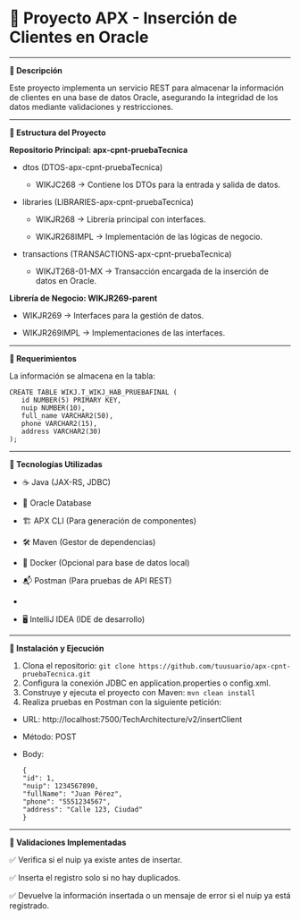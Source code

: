 # 📌 Proyecto APX - Inserción de Clientes en Oracle
---

**🚀 Descripción**

Este proyecto implementa un servicio REST para almacenar la información de clientes en una base de datos Oracle, asegurando la integridad de los datos mediante validaciones y restricciones.

---
**📂 Estructura del Proyecto**

**Repositorio Principal: apx-cpnt-pruebaTecnica**

- dtos (DTOS-apx-cpnt-pruebaTecnica)

  - WIKJC268 → Contiene los DTOs para la entrada y salida de datos.

- libraries (LIBRARIES-apx-cpnt-pruebaTecnica)

  - WIKJR268 → Librería principal con interfaces.

  - WIKJR268IMPL → Implementación de las lógicas de negocio.

- transactions (TRANSACTIONS-apx-cpnt-pruebaTecnica)

  -  WIKJT268-01-MX → Transacción encargada de la inserción de datos en Oracle.

**Librería de Negocio: WIKJR269-parent**

- WIKJR269 → Interfaces para la gestión de datos.

- WIKJR269IMPL → Implementaciones de las interfaces.

---
**📌 Requerimientos**

La información se almacena en la tabla:

 ```
CREATE TABLE WIKJ.T_WIKJ_HAB_PRUEBAFINAL (
    id NUMBER(5) PRIMARY KEY,
    nuip NUMBER(10),
    full_name VARCHAR2(50),
    phone VARCHAR2(15),
    address VARCHAR2(30)
);
 ```
---
**🔧 Tecnologías Utilizadas**

- ☕ Java (JAX-RS, JDBC)

- 🐘 Oracle Database

- 🏗 APX CLI (Para generación de componentes)

- 🛠 Maven (Gestor de dependencias)

- 🐳 Docker (Opcional para base de datos local)

- 📬 Postman (Para pruebas de API REST)
- 
- 🖥 IntelliJ IDEA (IDE de desarrollo)

---
**🚀 Instalación y Ejecución**

1. Clona el repositorio:
   ```git clone https://github.com/tuusuario/apx-cpnt-pruebaTecnica.git```
2. Configura la conexión JDBC en application.properties o config.xml.
3. Construye y ejecuta el proyecto con Maven:
   ```mvn clean install```
4. Realiza pruebas en Postman con la siguiente petición:
- URL: http://localhost:7500/TechArchitecture/v2/insertClient

- Método: POST

- Body:

  ```
  {
  "id": 1,
  "nuip": 1234567890,
  "fullName": "Juan Pérez",
  "phone": "5551234567",
  "address": "Calle 123, Ciudad"
  }
  ```
---
**📌 Validaciones Implementadas**

✅ Verifica si el nuip ya existe antes de insertar.

✅ Inserta el registro solo si no hay duplicados.

✅ Devuelve la información insertada o un mensaje de error si el nuip ya está registrado.










